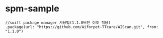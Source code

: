 # spm-sample

```
//swift package manager 사용법(1.1.0버전 이후 적용)
.package(url: "https://github.com/Aiforpet-TTcare/AIScan.git", from: "1.1.0")

```
